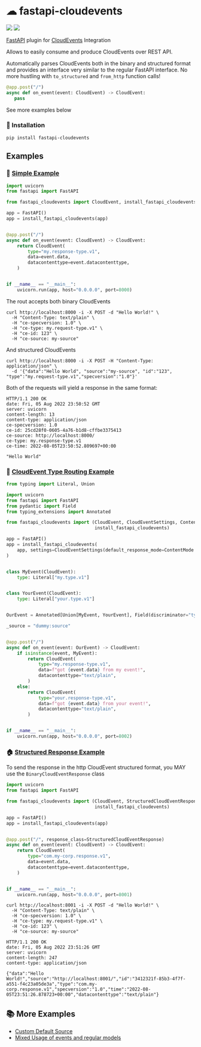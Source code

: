 # ☁ fastapi-cloudevents

[![](https://github.com/sasha-tkachev/fastapi-cloudevents/actions/workflows/main.yaml/badge.svg)](https://github.com/sasha-tkachev/fastapi-cloudevents/actions/workflows/main.yaml)
[![](https://img.shields.io/badge/coverage-100%25-brightgreen)](https://github.com/sasha-tkachev/fastapi-cloudevents/blob/main/tests/test_docs.py#L35)

[FastAPI](https://fastapi.tiangolo.com/) plugin for [CloudEvents](https://cloudevents.io/) Integration

Allows to easily consume and produce CloudEvents over REST API.

Automatically parses CloudEvents both in the binary and structured format and
provides an interface very similar to the regular FastAPI interface. No more
hustling with `to_structured` and `from_http` function calls!

 ```python
@app.post("/")
async def on_event(event: CloudEvent) -> CloudEvent:
    pass
```

See more examples below

### 🔨 Installation

```shell script
pip install fastapi-cloudevents
```

## Examples

### 👶 [Simple Example](examples/simple_server)

```python
import uvicorn
from fastapi import FastAPI

from fastapi_cloudevents import CloudEvent, install_fastapi_cloudevents

app = FastAPI()
app = install_fastapi_cloudevents(app)


@app.post("/")
async def on_event(event: CloudEvent) -> CloudEvent:
    return CloudEvent(
        type="my.response-type.v1",
        data=event.data,
        datacontenttype=event.datacontenttype,
    )


if __name__ == "__main__":
    uvicorn.run(app, host="0.0.0.0", port=8000)
```

The rout accepts both binary CloudEvents

```shell script
curl http://localhost:8000 -i -X POST -d "Hello World!" \
  -H "Content-Type: text/plain" \
  -H "ce-specversion: 1.0" \
  -H "ce-type: my.request-type.v1" \
  -H "ce-id: 123" \
  -H "ce-source: my-source"
```

And structured CloudEvents

```shell script
curl http://localhost:8000 -i -X POST -H "Content-Type: application/json" \
  -d '{"data":"Hello World", "source":"my-source", "id":"123", "type":"my.request-type.v1","specversion":"1.0"}'
```

Both of the requests will yield a response in the same format:

```text
HTTP/1.1 200 OK
date: Fri, 05 Aug 2022 23:50:52 GMT
server: uvicorn
content-length: 13
content-type: application/json
ce-specversion: 1.0
ce-id: 25cd28f0-0605-4a76-b1d8-cffbe3375413
ce-source: http://localhost:8000/
ce-type: my.response-type.v1
ce-time: 2022-08-05T23:50:52.809697+00:00

"Hello World"
```

### 🔀 [CloudEvent Type Routing Example](examples/type_routing)

```python
from typing import Literal, Union

import uvicorn
from fastapi import FastAPI
from pydantic import Field
from typing_extensions import Annotated

from fastapi_cloudevents import (CloudEvent, CloudEventSettings, ContentMode,
                                 install_fastapi_cloudevents)

app = FastAPI()
app = install_fastapi_cloudevents(
    app, settings=CloudEventSettings(default_response_mode=ContentMode.structured)
)


class MyEvent(CloudEvent):
    type: Literal["my.type.v1"]


class YourEvent(CloudEvent):
    type: Literal["your.type.v1"]


OurEvent = Annotated[Union[MyEvent, YourEvent], Field(discriminator="type")]

_source = "dummy:source"


@app.post("/")
async def on_event(event: OurEvent) -> CloudEvent:
    if isinstance(event, MyEvent):
        return CloudEvent(
            type="my.response-type.v1",
            data=f"got {event.data} from my event!",
            datacontenttype="text/plain",
        )
    else:
        return CloudEvent(
            type="your.response-type.v1",
            data=f"got {event.data} from your event!",
            datacontenttype="text/plain",
        )


if __name__ == "__main__":
    uvicorn.run(app, host="0.0.0.0", port=8002)
```

### 🏠 [Structured Response Example](examples/structured_response_server)

To send the response in the http CloudEvent structured format, you MAY use the
 `BinaryCloudEventResponse` class

```python
import uvicorn
from fastapi import FastAPI

from fastapi_cloudevents import (CloudEvent, StructuredCloudEventResponse,
                                 install_fastapi_cloudevents)

app = FastAPI()
app = install_fastapi_cloudevents(app)


@app.post("/", response_class=StructuredCloudEventResponse)
async def on_event(event: CloudEvent) -> CloudEvent:
    return CloudEvent(
        type="com.my-corp.response.v1",
        data=event.data,
        datacontenttype=event.datacontenttype,
    )


if __name__ == "__main__":
    uvicorn.run(app, host="0.0.0.0", port=8001)

```

```shell script
curl http://localhost:8001 -i -X POST -d "Hello World!" \
  -H "Content-Type: text/plain" \
  -H "ce-specversion: 1.0" \
  -H "ce-type: my.request-type.v1" \
  -H "ce-id: 123" \
  -H "ce-source: my-source"
```

```text
HTTP/1.1 200 OK
date: Fri, 05 Aug 2022 23:51:26 GMT
server: uvicorn
content-length: 247
content-type: application/json

{"data":"Hello World!","source":"http://localhost:8001/","id":"3412321f-85b3-4f7f-a551-f4c23a05de3a","type":"com.my-corp.response.v1","specversion":"1.0","time":"2022-08-05T23:51:26.878723+00:00","datacontenttype":"text/plain"}
```

## 📚 More Examples

* [Custom Default Source](examples/custom_default_source)
* [Mixed Usage of events and regular models](examples/events_and_basemodels_mixed)
